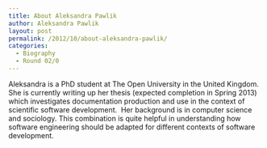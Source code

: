 ```yaml
---
title: About Aleksandra Pawlik
author: Aleksandra Pawlik
layout: post
permalink: /2012/10/about-aleksandra-pawlik/
categories:
  - Biography
  - Round 02/0
---
```

Aleksandra is a PhD student at The Open University in the United Kingdom. She is currently writing up her thesis (expected completion in Spring 2013) which investigates documentation production and use in the context of scientific software development.  Her background is in computer science and sociology. This combination is quite helpful in understanding how software engineering should be adapted for different contexts of software development.